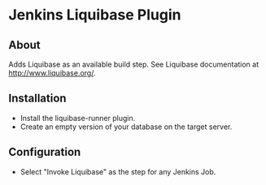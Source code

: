 Jenkins Liquibase Plugin
=================

About
-----
Adds Liquibase as an available build step.  See Liquibase documentation at http://www.liquibase.org/.

Installation
----

*  Install the liquibase-runner plugin.
*  Create an empty version of your database on the target server.


Configuration
----

*  Select "Invoke Liquibase" as the step for any Jenkins Job.


